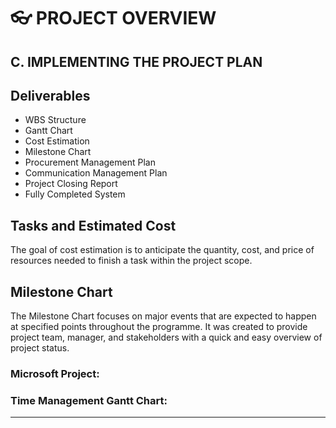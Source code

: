 # 👓 PROJECT OVERVIEW
## C. IMPLEMENTING THE PROJECT PLAN
## Deliverables
- WBS Structure
- Gantt Chart
- Cost Estimation
- Milestone Chart
- Procurement Management Plan
- Communication Management Plan
- Project Closing Report
- Fully Completed System

## Tasks and Estimated Cost

The goal of cost estimation is to anticipate the quantity, cost, and price of resources needed to finish a task within the project scope.



## Milestone Chart

The Milestone Chart focuses on major events that are expected to happen at specified points throughout the programme. It was created to provide project team, manager, and stakeholders with a quick and easy overview of project status.

### Microsoft Project:



### Time Management Gantt Chart:



---
